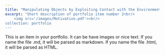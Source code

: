 ```yaml
---
title: "Manipulating Objects by Exploiting Contact with the Environment"
excerpt: "Short description of portfolio item number 2<br/>
    <img src='/images/Motivation.pdf'><br/>
collection: portfolio
---
```


This is an item in your portfolio. It can be have images or nice text. If you name the file .md, it will be parsed as markdown. If you name the file .html, it will be parsed as HTML. 